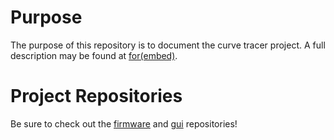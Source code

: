 # Purpose #

The purpose of this repository is to document the curve tracer project.  A
full description may be found at [for(embed)](http://www.forembed.com/project-curve-tracer-requirements.html).

# Project Repositories #

Be sure to check out the [firmware](https://github.com/slightlynybbled/curve_tracer_firmware) and 
[gui](https://github.com/slightlynybbled/curve_tracer_gui) repositories!
